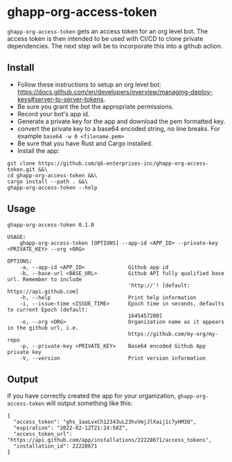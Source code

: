 # ghapp-org-access-token
`ghapp-org-access-token` gets an access token for an org level bot. The access token is then intended to be used with CI/CD to clone private dependencies.
The next step will be to incorporate this into a github action.

## Install
- Follow these instructions to setup an org level bot: https://docs.github.com/en/developers/overview/managing-deploy-keys#server-to-server-tokens.
- Be sure you grant the bot the appropriate permissions.
- Record your bot's app id.
- Generate a private key for the app and download the pem formatted key.
- convert the private key to a base64 encoded string, no line breaks. For example `base64 -w 0 <filename.pem>`
- Be sure that you have Rust and Cargo installed.
- Install the app:
```
git clone https://github.com/q6-enterprises-inc/ghapp-org-access-token.git &&\
cd ghapp-org-access-token &&\
cargo install --path . &&\
ghapp-org-access-token --help
```
## Usage
```
ghapp-org-access-token 0.1.0

USAGE:
    ghapp-org-access-token [OPTIONS] --app-id <APP_ID> --private-key <PRIVATE_KEY> --org <ORG>

OPTIONS:
    -a, --app-id <APP_ID>              Github app id
    -b, --base-url <BASE_URL>          Github API fully qualified base url. Remember to include
                                       'http://'! [default: https://api.github.com]
    -h, --help                         Print help information
    -i, --issue-time <ISSUE_TIME>      Epoch time in seconds, defaults to current Epoch [default:
                                       1645457200]
    -o, --org <ORG>                    Organization name as it appears in the github url, i.e.
                                       https://github.com/my-org/my-repo
    -p, --private-key <PRIVATE_KEY>    Base64 encoded Github App private key
    -V, --version                      Print version information
```
## Output
If you have correctly created the app for your organization, `ghapp-org-access-token` will output something like this:
```
{
  "access_token": "ghs_1aaLvxCh12343uL23hvVmjJlXaij1c7yHM3Q",
  "expiration": "2022-02-12T21:24:58Z",
  "access_token_url": "https://api.github.com/app/installations/22228671/access_tokens",
  "installation_id": 22228671
}
```
